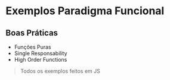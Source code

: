 # Exemplos Paradigma Funcional

## Boas Práticas
- Funções Puras
- Single Responsability
- High Order Functions

> Todos os exemplos feitos em JS